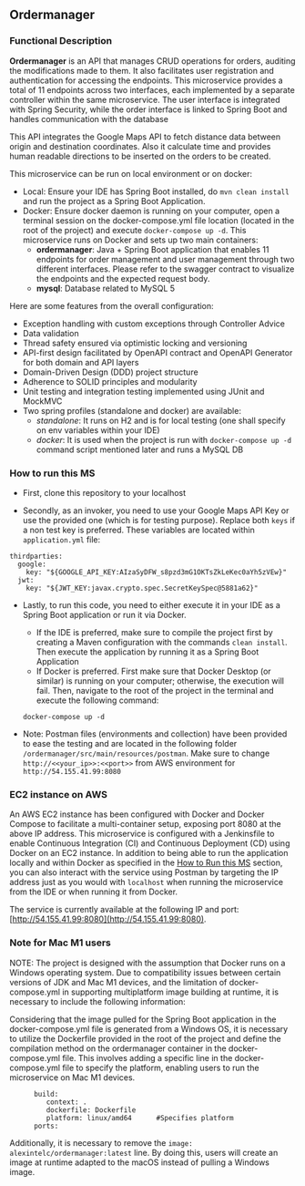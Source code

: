 ## Ordermanager
### Functional Description

**Ordermanager** is an API that manages CRUD operations for orders, auditing the modifications made to them. It also facilitates user registration and authentication for accessing the endpoints. This microservice provides a total of 11 endpoints across two interfaces, each implemented by a separate controller within the same microservice. The user interface is integrated with Spring Security, while the order interface is linked to Spring Boot and handles communication with the database

This API integrates the Google Maps API to fetch distance data between origin and destination coordinates. Also it calculate time and provides human readable directions to be inserted on the orders to be created.

This microservice can be run on local environment or on docker:
- Local: Ensure your IDE has Spring Boot installed, do `mvn clean install` and run the project as a Spring Boot Application.
- Docker: Ensure docker daemon is running on your computer, open a terminal session on the docker-compose.yml file location (located in the root of the project) and execute `docker-compose up -d`. This microservice runs on Docker and sets up two main containers:
    - **ordermanager**: Java + Spring Boot application that enables 11 endpoints for order management and user management through two different interfaces. Please refer to the swagger contract to visualize the endpoints and the expected request body.   
    - **mysql**: Database related to MySQL 5

Here are some features from the overall configuration:

* Exception handling with custom exceptions through Controller Advice
* Data validation
* Thread safety ensured via optimistic locking and versioning
* API-first design facilitated by OpenAPI contract and OpenAPI Generator for both domain and API layers
* Domain-Driven Design (DDD) project structure
* Adherence to SOLID principles and modularity
* Unit testing and integration testing implemented using JUnit and MockMVC
* Two spring profiles (standalone and docker) are available:
    * *standalone*: It runs on H2 and is for local testing (one shall specify on env variables within your IDE)
    * *docker*: It is used when the project is run with `docker-compose up -d` command script mentioned later and runs a MySQL DB

### How to run this MS

- First, clone this repository to your localhost

- Secondly, as an invoker, you need to use your Google Maps API Key or use the provided one (which is for testing purpose). Replace both `keys` if a non test key is preferred. These variables are located within `application.yml` file:

```
thirdparties:
  google:
    key: "${GOOGLE_API_KEY:AIzaSyDFW_s8pzd3mG1OKTsZkLeKec0aYh5zVEw}"
  jwt:
    key: "${JWT_KEY:javax.crypto.spec.SecretKeySpec@5881a62}"
```

- Lastly, to run this code, you need to either execute it in your IDE as a Spring Boot application or run it via Docker. 
    - If the IDE is preferred, make sure to compile the project first by creating a Maven configuration with the commands `clean install`. Then execute the application by running it as a Spring Boot Application
    - If Docker is preferred. First make sure that Docker Desktop (or similar) is running on your computer; otherwise, the execution will fail. Then, navigate to the root of the project in the terminal and execute the following command:

	```
	docker-compose up -d
	```
- Note: Postman files (environments and collection) have been provided to ease the testing and are located in the following folder `/ordermanager/src/main/resources/postman`. Make sure to change `http://<<your_ip>>:<<port>>` from AWS environment for `http://54.155.41.99:8080`

### EC2 instance on AWS

An AWS EC2 instance has been configured with Docker and Docker Compose to facilitate a multi-container setup, exposing port 8080 at the above IP address. 
This microservice is configured with a Jenkinsfile to enable Continuous Integration (CI) and Continuous Deployment (CD) using Docker on an EC2 instance. 
In addition to being able to run the application locally and within Docker as specified in the [How to Run this MS](#how-to-run-this-ms) section, you can also interact with the service using Postman by targeting the IP address just as you would with `localhost` when running the microservice from the IDE or when running it from Docker.

The service is currently available at the following IP and port: [http://54.155.41.99:8080](http://54.155.41.99:8080).

### Note for Mac M1 users
NOTE: The project is designed with the assumption that Docker runs on a Windows operating system. Due to compatibility issues between certain versions of JDK and Mac M1 devices, and the limitation of docker-compose.yml in supporting multiplatform image building at runtime, it is necessary to include the following information:

Considering that the image pulled for the Spring Boot application in the docker-compose.yml file is generated from a Windows OS, it is necessary to utilize the Dockerfile provided in the root of the project and define the compilation method on the ordermanager container in the docker-compose.yml file. This involves adding a specific line in the docker-compose.yml file to specify the platform, enabling users to run the microservice on Mac M1 devices.

```
      build:
         context: .
         dockerfile: Dockerfile
         platform: linux/amd64      #Specifies platform
      ports:
```

Additionally, it is necessary to remove the `image: alexintelc/ordermanager:latest` line. By doing this, users will create an image at runtime adapted to the macOS instead of pulling a Windows image.
